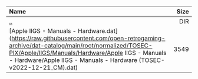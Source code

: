 |Name|Size|
|:---|---:|
|[..](../index.html)|DIR|
|[Apple IIGS - Manuals - Hardware.dat](https://raw.githubusercontent.com/open-retrogaming-archive/dat-catalog/main/root/normalized/TOSEC-PIX/Apple/IIGS/Manuals/Hardware/Apple IIGS - Manuals - Hardware/Apple IIGS - Manuals - Hardware (TOSEC-v2022-12-21_CM).dat)|3549|
